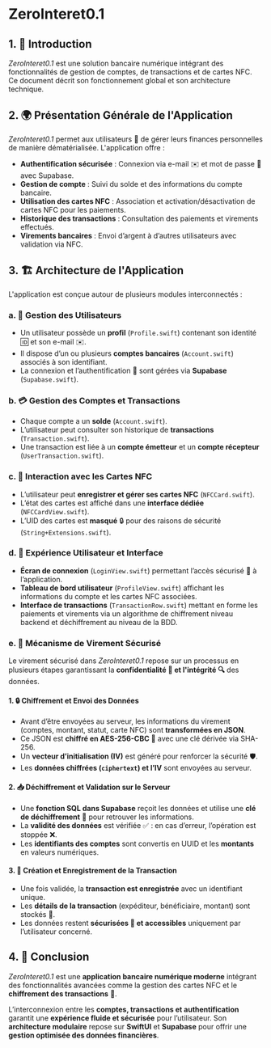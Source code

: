 # ZeroInteret0.1

## 1. 🚀 Introduction
*ZeroInteret0.1* est une solution bancaire numérique intégrant des fonctionnalités de gestion de comptes, de transactions et de cartes NFC. Ce document décrit son fonctionnement global et son architecture technique.

## 2. 🌍 Présentation Générale de l'Application

*ZeroInteret0.1* permet aux utilisateurs 👥 de gérer leurs finances personnelles de manière dématérialisée. L'application offre :

- **Authentification sécurisée** : Connexion via e-mail ✉️ et mot de passe 🔑 avec Supabase.
- **Gestion de compte** : Suivi du solde et des informations du compte bancaire.
- **Utilisation des cartes NFC** : Association et activation/désactivation de cartes NFC pour les paiements.
- **Historique des transactions** : Consultation des paiements et virements effectués.
- **Virements bancaires** : Envoi d’argent à d’autres utilisateurs avec validation via NFC.

## 3. 🏗️ Architecture de l'Application
L'application est conçue autour de plusieurs modules interconnectés :

### a. 👥 Gestion des Utilisateurs
- Un utilisateur possède un **profil** (`Profile.swift`) contenant son identité 🆔 et son e-mail ✉️.
- Il dispose d’un ou plusieurs **comptes bancaires** (`Account.swift`) associés à son identifiant.
- La connexion et l’authentification 🔑 sont gérées via **Supabase** (`Supabase.swift`).

### b. 💳 Gestion des Comptes et Transactions
- Chaque compte a un **solde** (`Account.swift`).
- L’utilisateur peut consulter son historique de **transactions** (`Transaction.swift`).
- Une transaction est liée à un **compte émetteur** et un **compte récepteur** (`UserTransaction.swift`).

### c. 📡 Interaction avec les Cartes NFC
- L’utilisateur peut **enregistrer et gérer ses cartes NFC** (`NFCCard.swift`).
- L’état des cartes est affiché dans une **interface dédiée** (`NFCCardView.swift`).
- L’UID des cartes est **masqué** 🔒 pour des raisons de sécurité (`String+Extensions.swift`).

### d. 🎨 Expérience Utilisateur et Interface
- **Écran de connexion** (`LoginView.swift`) permettant l’accès sécurisé 🔑 à l’application.
- **Tableau de bord utilisateur** (`ProfileView.swift`) affichant les informations du compte et les cartes NFC associées.
- **Interface de transactions** (`TransactionRow.swift`) mettant en forme les paiements et virements via un algorithme de chiffrement niveau backend et déchiffrement au niveau de la BDD.

### e. 🔐 Mécanisme de Virement Sécurisé
Le virement sécurisé dans *ZeroInteret0.1* repose sur un processus en plusieurs étapes garantissant la **confidentialité 🔏 et l'intégrité 🔍** des données.

#### 1. 🔒 Chiffrement et Envoi des Données
- Avant d’être envoyées au serveur, les informations du virement (comptes, montant, statut, carte NFC) sont **transformées en JSON**.
- Ce JSON est **chiffré en AES-256-CBC 🔑** avec une clé dérivée via SHA-256.
- Un **vecteur d’initialisation (IV)** est généré pour renforcer la sécurité 🛡️.
- Les **données chiffrées (`ciphertext`) et l’IV** sont envoyées au serveur.

#### 2. 📥 Déchiffrement et Validation sur le Serveur
- Une **fonction SQL dans Supabase** reçoit les données et utilise une **clé de déchiffrement** 🔑 pour retrouver les informations.
- La **validité des données** est vérifiée ✅ : en cas d’erreur, l’opération est stoppée ❌.
- Les **identifiants des comptes** sont convertis en UUID et les **montants** en valeurs numériques.

#### 3. 📌 Création et Enregistrement de la Transaction
- Une fois validée, la **transaction est enregistrée** avec un identifiant unique.
- Les **détails de la transaction** (expéditeur, bénéficiaire, montant) sont stockés 💾.
- Les données restent **sécurisées 🔏 et accessibles** uniquement par l’utilisateur concerné.

## 4. 🎯 Conclusion
*ZeroInteret0.1* est une **application bancaire numérique moderne** intégrant des fonctionnalités avancées comme la gestion des cartes NFC et le **chiffrement des transactions** 🔐. 

L’interconnexion entre les **comptes, transactions et authentification** garantit une **expérience fluide et sécurisée** pour l’utilisateur. Son **architecture modulaire** repose sur **SwiftUI** et **Supabase** pour offrir une **gestion optimisée des données financières**.

